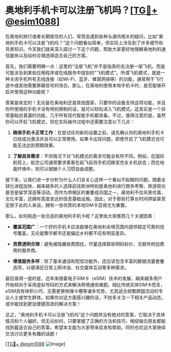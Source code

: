 # 奥地利手机卡可以注册飞机吗？[[TG💪+ @esim1088](https://t.me/s/esim1088)]

在奥地利旅行或者长期居住的人们，常常会遇到各种与通讯相关的疑问，比如“奥地利手机卡可以注册飞机吗？”这个问题看似简单，但实际上涉及到了许多细节和背景知识。今天我们就来深入探讨一下这个问题，帮助大家更好地理解奥地利的通信服务以及如何合理选择适合自己的方案。

首先，我们需要明确一点：这里的“注册飞机”并不是指真的去注册一架飞机，而是可能涉及到某些应用程序或在线服务中提到的“飞机模式”。所谓飞机模式，就是一种关闭手机所有无线连接（如Wi-Fi、蓝牙、蜂窝网络等）的功能，通常用于飞行途中或其他需要屏蔽信号的场合。那么，在奥地利使用本地手机卡时，是否能够开启并使用这种功能呢？

答案是肯定的！无论是在奥地利还是其他国家，只要你的设备支持这项功能，并且你所使用的手机卡没有特别限制的话，就可以轻松进入飞机模式。这其实是一个非常基础且普遍的功能，几乎所有现代智能手机都具备。不过，值得注意的是，虽然你可以开启飞机模式，但在实际操作过程中还需要注意以下几点：

1. **确保手机卡正常工作**：在尝试任何新的设置之前，请先确认你的奥地利手机卡已经成功激活并且可以正常使用。如果卡出现问题，即使开启了飞机模式也可能无法达到预期效果。
   
2. **了解具体需求**：不同情况下对飞机模式的需求可能会有所不同。例如，在国际航班上，航空公司通常要求乘客在起飞前将手机切换至完全关机状态；而在地面环境中，则可以根据个人习惯自由调整。

接下来，让我们进一步分析为什么人们会关心这样一个看似不起眼的问题。随着全球化进程加快，越来越多的人选择前往欧洲特别是奥地利进行商务考察、旅游观光甚至是留学深造等活动。而作为申根区的重要成员国之一，奥地利不仅风景优美、文化丰富，还拥有高度发达的信息基础设施。因此，对于那些打算长时间停留甚至定居于此的人来说，拥有一张优质的本地SIM卡显得尤为重要。

那么，如何挑选一张合适的奥地利手机卡呢？这里给大家推荐几个关键因素：

- **覆盖范围广**：一个好的手机卡应该能够在奥地利全境范围内提供稳定可靠的信号覆盖，无论是繁华都市还是偏远乡村都不应有明显差异。
  
- **资费透明合理**：避免被隐藏收费困扰，尽量选择那些明码标价、无额外附加费用的服务商。

- **增值服务多样**：除了基本通话和短信功能外，还应该包含丰富的数据流量套餐选项，以便满足日常上网冲浪、社交媒体互动等多种需求。

最后值得一提的是，近年来随着电子SIM卡（eSIM）技术的发展，越来越多用户开始倾向于采用虚拟号码的方式来解决跨境通信难题。相比传统实体SIM卡而言，eSIM具有体积小巧、无需更换物理卡槽等诸多优势，尤其适合频繁跨国流动的专业人士或学生群体。如果你对这方面感兴趣的话，不妨多关注一下相关产品动态，或许能找到更加便捷高效的解决方案！

总之，“奥地利手机卡可以注册飞机吗”这个问题并没有绝对的答案，它取决于具体情况和个人偏好。但无论如何，只要掌握了正确的方法和技巧，相信每位朋友都能找到最适合自己的答案。希望本文能为大家带来启发和帮助，同时也欢迎大家继续交流讨论更多有趣的话题！

[[TG💪+ @esim1088](https://t.me/s/esim1088) ![Image](https://i.postimg.cc/4NQfJmqS/Snipaste-2025-05-13-00-14-12.png)]